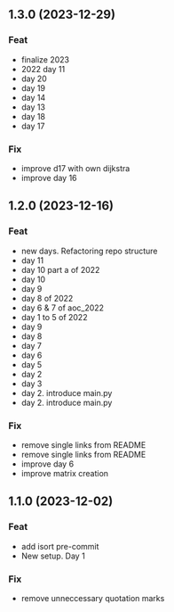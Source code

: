 ## 1.3.0 (2023-12-29)

### Feat

- finalize 2023
- 2022 day 11
- day 20
- day 19
- day 14
- day 13
- day 18
- day 17

### Fix

- improve d17 with own dijkstra
- improve day 16

## 1.2.0 (2023-12-16)

### Feat

- new days. Refactoring repo structure
- day 11
- day 10 part a of 2022
- day 10
- day 9
- day 8 of 2022
- day 6 & 7 of aoc_2022
- day 1 to 5 of 2022
- day 9
- day 8
- day 7
- day 6
- day 5
- day 2
- day 3
- day 2. introduce main.py
- day 2. introduce main.py

### Fix

- remove single links from README
- remove single links from README
- improve day 6
- improve matrix creation

## 1.1.0 (2023-12-02)

### Feat

- add isort pre-commit
- New setup. Day 1

### Fix

- remove unneccessary quotation marks
